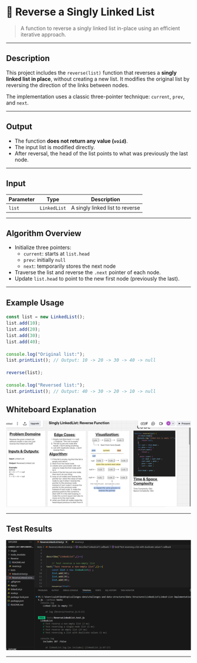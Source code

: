 # 🔁 Reverse a Singly Linked List

> A function to reverse a singly linked list in-place using an efficient iterative approach.

---

## Description

This project includes the `reverse(list)` function that reverses a **singly linked list in place**, without creating a new list. It modifies the original list by reversing the direction of the links between nodes.

The implementation uses a classic three-pointer technique: `current`, `prev`, and `next`.

---

## Output

- The function **does not return any value (`void`)**.
- The input list is modified directly.
- After reversal, the head of the list points to what was previously the last node.

---

## Input

| Parameter | Type           | Description                      |
|-----------|----------------|----------------------------------|
| `list`    | `LinkedList`   | A singly linked list to reverse  |

---

##  Algorithm Overview

- Initialize three pointers:
  - `current`: starts at `list.head`
  - `prev`: initially `null`
  - `next`: temporarily stores the next node
- Traverse the list and reverse the `.next` pointer of each node.
- Update `list.head` to point to the new first node (previously the last).

---

##  Example Usage

```js
const list = new LinkedList();
list.add(10);
list.add(20);
list.add(30);
list.add(40);

console.log("Original list:");
list.printList(); // Output: 10 -> 20 -> 30 -> 40 -> null

reverse(list);

console.log("Reversed list:");
list.printList(); // Output: 40 -> 30 -> 20 -> 10 -> null
```


##  Whiteboard Explanation

![Whiteboard](https://github.com/HammamAlnababteh/challenges-and-data-structures/blob/Reverse-LinkedList/Data%20Structures/LinkedList/Linked-List-Implementation/Imges/reverse-function-whiteboard.png?raw=true)

---

##  Test Results

![Test Results](https://github.com/HammamAlnababteh/challenges-and-data-structures/blob/Reverse-LinkedList/Data%20Structures/LinkedList/Linked-List-Implementation/Imges/console%20-Reverse-jest.png?raw=true)

---
